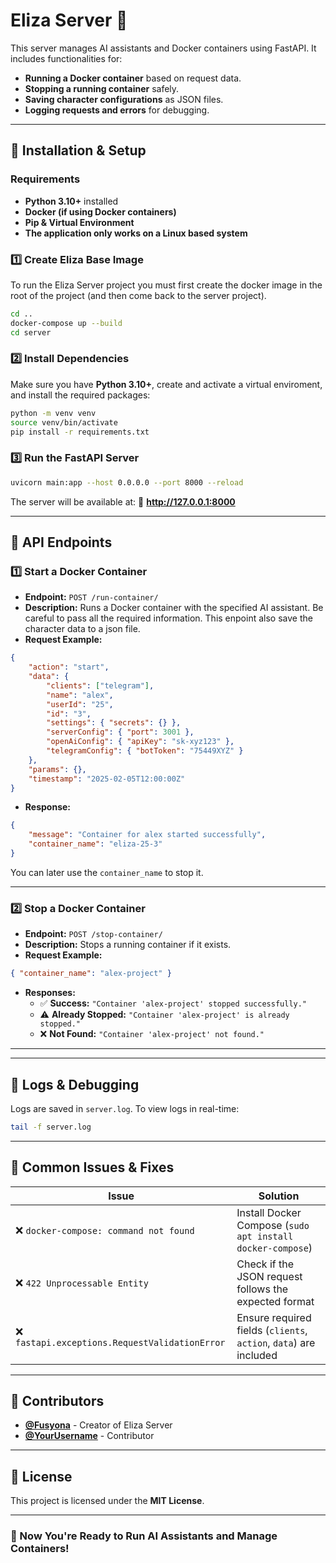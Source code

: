 # Eliza Server 🚀

This server manages AI assistants and Docker containers using FastAPI. It includes functionalities for:

- **Running a Docker container** based on request data.
- **Stopping a running container** safely.
- **Saving character configurations** as JSON files.
- **Logging requests and errors** for debugging.

---

## **📌 Installation & Setup**

### **Requirements**

- **Python 3.10+** installed
- **Docker (if using Docker containers)**
- **Pip & Virtual Environment**
- **The application only works on a Linux based system**

### **1️⃣ Create Eliza Base Image**

To run the Eliza Server project you must first create the docker image in the root of the project (and then come back to the server project).

```sh
cd ..
docker-compose up --build
cd server
```

### **2️⃣ Install Dependencies**

Make sure you have **Python 3.10+**, create and activate a virtual enviroment, and install the required packages:

```sh
python -m venv venv
source venv/bin/activate
pip install -r requirements.txt
```

### **3️⃣ Run the FastAPI Server**

```sh
uvicorn main:app --host 0.0.0.0 --port 8000 --reload
```

The server will be available at:
🔗 **http://127.0.0.1:8000**

---

## **📌 API Endpoints**

### **1️⃣ Start a Docker Container**

- **Endpoint:** `POST /run-container/`
- **Description:** Runs a Docker container with the specified AI assistant. Be careful to pass all the required information. This enpoint also save the character data to a json file.
- **Request Example:**

```json
{
    "action": "start",
    "data": {
        "clients": ["telegram"],
        "name": "alex",
        "userId": "25",
        "id": "3",
        "settings": { "secrets": {} },
        "serverConfig": { "port": 3001 },
        "openAiConfig": { "apiKey": "sk-xyz123" },
        "telegramConfig": { "botToken": "75449XYZ" }
    },
    "params": {},
    "timestamp": "2025-02-05T12:00:00Z"
}
```

- **Response:**

```json
{
    "message": "Container for alex started successfully",
    "container_name": "eliza-25-3"
}
```

You can later use the `container_name` to stop it.

---

### **2️⃣ Stop a Docker Container**

- **Endpoint:** `POST /stop-container/`
- **Description:** Stops a running container if it exists.
- **Request Example:**

```json
{ "container_name": "alex-project" }
```

- **Responses:**
    - ✅ **Success:** `"Container 'alex-project' stopped successfully."`
    - ⚠️ **Already Stopped:** `"Container 'alex-project' is already stopped."`
    - ❌ **Not Found:** `"Container 'alex-project' not found."`

---

<!-- ### **3️⃣ Save a Character Configuration**

- **Endpoint:** `POST /save-character/`
- **Description:** Saves assistant data to a JSON file.
- **Request Example:**

```json
{
    "action": "save-character",
    "data": {
        "id": "char123",
        "name": "CyberAI",
        "clients": ["discord"],
        "userId": "user567",
        "openAiConfig": { "apiKey": "sk-abcdef" }
    },
    "timestamp": "2025-02-05T12:00:00Z"
}
```

- **Response:**

```json
{ "message": "Character 'CyberAI' saved successfully" }
```

- **Saved in:** `/characters/char123.json` -->

---

## **📌 Logs & Debugging**

Logs are saved in `server.log`. To view logs in real-time:

```sh
tail -f server.log
```

---

## **📌 Common Issues & Fixes**

| **Issue**                                      | **Solution**                                                      |
| ---------------------------------------------- | ----------------------------------------------------------------- |
| ❌ `docker-compose: command not found`         | Install Docker Compose (`sudo apt install docker-compose`)        |
| ❌ `422 Unprocessable Entity`                  | Check if the JSON request follows the expected format             |
| ❌ `fastapi.exceptions.RequestValidationError` | Ensure required fields (`clients`, `action`, `data`) are included |

---

## **📌 Contributors**

- **[@Fusyona](https://github.com/Fusyona)** - Creator of Eliza Server
- **[@YourUsername](https://github.com/YourUsername)** - Contributor

---

## **📌 License**

This project is licensed under the **MIT License**.

---

### **🚀 Now You're Ready to Run AI Assistants and Manage Containers!**
